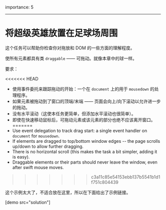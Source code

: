 importance: 5

---

# 将超级英雄放置在足球场周围

这个任务可以帮助你检查你对拖放和 DOM 的一些方面的理解程度。

使所有元素都具有类 `draggable` —— 可拖动。就像本章中的球一样。

要求：

<<<<<<< HEAD
- 使用事件委托来跟踪拖动的开始：一个在 `document` 上的用于 `mousedown` 的处理程序。
- 如果元素被拖动到了窗口的顶端/末端 —— 页面会向上/向下滚动以允许进一步的拖动。
- 没有水平滚动（这使本任务更简单，但添加水平滚动也很简单）。
- 即使在快速移动鼠标后，可拖动元素或该元素的部分也绝不应该离开窗口。
=======
- Use event delegation to track drag start: a single event handler on `document` for `mousedown`.
- If elements are dragged to top/bottom window edges -- the page scrolls up/down to allow further dragging.
- There is no horizontal scroll (this makes the task a bit simpler, adding it is easy).
- Draggable elements or their parts should never leave the window, even after swift mouse moves.
>>>>>>> c3a11c85e54153ebb137b5541b1d1f751c804439

这个示例太大了，不适合放在这里，所以在下面给出了示例链接。

[demo src="solution"]
